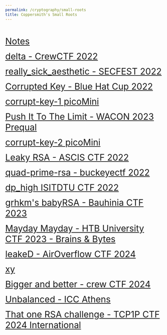 ```yaml
---
permalink: /cryptography/small-roots
title: Coppersmith's Small Roots
---
```


<br>


<span style="font-size:2em;">   [Notes](/cryptography/small-roots/notes)       </span> <br>

<span style="font-size:2em;">   [delta - CrewCTF 2022](/cryptography/small-roots/delta-CrewCTF-2022)       </span> <br>

<span style="font-size:2em;">   [really_sick_aesthetic - SECFEST 2022](/cryptography/small-roots/really-sick-aesthetic-SECFEST-2022)       </span> <br>

<span style="font-size:2em;">   [Corrupted Key - Blue Hat Cup 2022](/cryptography/small-roots/Corrupted-Key-Blue-Hat-Cup-2022)       </span> <br>

<span style="font-size:2em;">   [corrupt-key-1 picoMini](/cryptography/small-roots/corrupt-key-1-picoMini)       </span> <br>

<span style="font-size:2em;">   [Push It To The Limit - WACON 2023 Prequal](/cryptography/small-roots/push-it-to-the-limit-WACON-2023-prequal)       </span> <br>

<span style="font-size:2em;">   [corrupt-key-2 picoMini](/cryptography/small-roots/corrupt-key-2-picoMini)       </span> <br>

<span style="font-size:2em;">   [Leaky RSA - ASCIS CTF 2022](/cryptography/small-roots/Leaky-RSA-ASCIS-CTF-2022)       </span> <br>

<span style="font-size:2em;">   [quad-prime-rsa - buckeyectf 2022](/cryptography/small-roots/quad-prime-rsa-buckeyectf-2022)       </span> <br>

<span style="font-size:2em;">   [dp_high ISITDTU CTF 2022](/cryptography/small-roots/dp-high-ISITDTU-CTF-2022)       </span> <br>

<span style="font-size:2em;">   [grhkm's babyRSA - Bauhinia CTF 2023](/cryptography/small-roots/babyRSA-Bauhinia-CTF-2023)       </span> <br>

<span style="font-size:2em;">   [Mayday Mayday - HTB University CTF 2023 - Brains & Bytes](/cryptography/small-roots/Mayday-Mayday-HTB-University-CTF-2023-Brains-&-Bytes)       </span> <br>

<span style="font-size:2em;">   [leakeD - AirOverflow CTF 2024](/cryptography/small-roots/leakeD-AirOverflow-CTF-2024)       </span> <br>

<span style="font-size:2em;">   [xy](/cryptography/small-roots/xy)       </span> <br>


<span style="font-size:2em;">   [Bigger and better - crew CTF 2024](/cryptography/small-roots/Bigger-and-better-crew-CTF-2024)       </span> <br>


<span style="font-size:2em;">   [Unbalanced - ICC Athens](/cryptography/small-roots/Unbalanced-ICCAthens)       </span> <br>


<span style="font-size:2em;">   [That one RSA challenge - TCP1P CTF 2024 International](/cryptography/small-roots/ThatoneRSAchallenge-TCP1PCTF2024International)       </span> <br>
